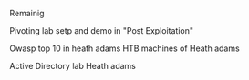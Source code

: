 Remainig

Pivoting lab setp and demo in "Post Exploitation"

Owasp top 10 in heath adams
HTB machines of Heath adams

Active Directory lab Heath adams
